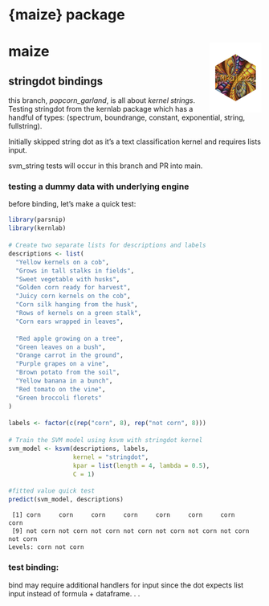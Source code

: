 # {maize} package


# maize <img src="man/figures/logo.png" align="right" height="139" alt="" />

## stringdot bindings

this branch, *popcorn_garland*, is all about *kernel strings*. Testing
stringdot from the kernlab package which has a handful of types:
(spectrum, boundrange, constant, exponential, string, fullstring).

Initially skipped string dot as it’s a text classification kernel and
requires lists input.

svm_string tests will occur in this branch and PR into main.

### testing a dummy data with underlying engine

before binding, let’s make a quick test:

``` r
library(parsnip)
library(kernlab)

# Create two separate lists for descriptions and labels
descriptions <- list(
  "Yellow kernels on a cob",
  "Grows in tall stalks in fields",
  "Sweet vegetable with husks",
  "Golden corn ready for harvest",
  "Juicy corn kernels on the cob",
  "Corn silk hanging from the husk",
  "Rows of kernels on a green stalk",
  "Corn ears wrapped in leaves",
  
  "Red apple growing on a tree",
  "Green leaves on a bush",
  "Orange carrot in the ground",
  "Purple grapes on a vine",
  "Brown potato from the soil",
  "Yellow banana in a bunch",
  "Red tomato on the vine",
  "Green broccoli florets"
)

labels <- factor(c(rep("corn", 8), rep("not corn", 8)))

# Train the SVM model using ksvm with stringdot kernel
svm_model <- ksvm(descriptions, labels,
                  kernel = "stringdot",
                  kpar = list(length = 4, lambda = 0.5),
                  C = 1)

#fitted value quick test 
predict(svm_model, descriptions)
```

     [1] corn     corn     corn     corn     corn     corn     corn     corn    
     [9] not corn not corn not corn not corn not corn not corn not corn not corn
    Levels: corn not corn

### test binding:

bind may require additional handlers for input since the dot expects
list input instead of formula + dataframe. . .
